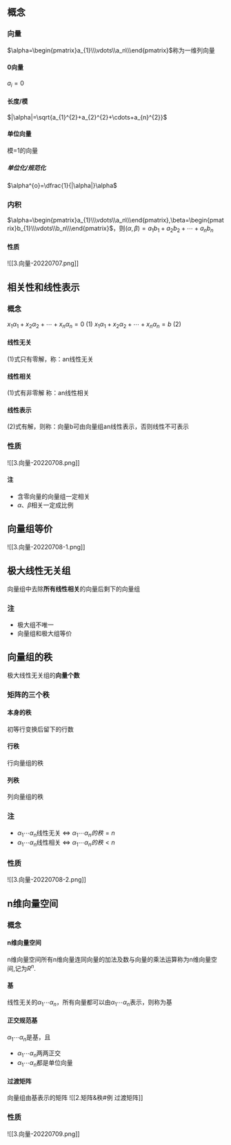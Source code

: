 ## 概念
### 向量
$\alpha=\begin{pmatrix}a_{1}\\\vdots\\a_n\\\end{pmatrix}$称为一维列向量
#### 0向量
$a_{i}=0$
#### 长度/模
$|\alpha|=\sqrt{a_{1}^{2}+a_{2}^{2}+\cdots+a_{n}^{2}}$
#### 单位向量
模=1的向量
##### 单位化/规范化
$\alpha^{o}=\dfrac{1}{|\alpha|}\alpha$
### 内积
$\alpha=\begin{pmatrix}a_{1}\\\vdots\\a_n\\\end{pmatrix},\beta=\begin{pmatrix}b_{1}\\\vdots\\b_n\\\end{pmatrix}$，则$(\alpha,\beta)=a_{1}b_{1}+a_{2}b_{2}+\cdots+a_{n}b_{n}$
#### 性质
![[3.向量-20220707.png]]
## 相关性和线性表示
### 概念
$x_{1}\alpha_{1}+x_{2}\alpha_{2}+\cdots+x_n\alpha_{n}=0\ (1)$
$x_{1}\alpha_{1}+x_{2}\alpha_{2}+\cdots+x_n\alpha_{n}=b\ (2)$
#### 线性无关
(1)式只有零解，称：an线性无关
#### 线性相关
(1)式有非零解 称：an线性相关
#### 线性表示
(2)式有解，则称：向量b可由向量组an线性表示，否则线性不可表示
### 性质
![[3.向量-20220708.png]]
#### 注
- 含零向量的向量组一定相关
- $\alpha、\beta$相关一定成比例
## 向量组等价
![[3.向量-20220708-1.png]]
## 极大线性无关组
向量组中去除**所有线性相关**的向量后剩下的向量组
### 注
- 极大组不唯一
- 向量组和极大组等价
## 向量组的秩
极大线性无关组的**向量个数**
### 矩阵的三个秩
#### 本身的秩
初等行变换后留下的行数
#### 行秩
行向量组的秩
#### 列秩
列向量组的秩
### 注
- $\alpha_{1}\cdots\alpha_{n}$线性无关 $\Leftrightarrow$ $\alpha_{1}\cdots\alpha_{n}的秩=n$
- $\alpha_{1}\cdots\alpha_{n}$线性相关 $\Leftrightarrow$ $\alpha_{1}\cdots\alpha_{n}的秩<n$
### 性质
![[3.向量-20220708-2.png]]
## n维向量空间
### 概念
#### n维向量空间
n维向量空间所有n维向量连同向量的加法及数与向量的乘法运算称为n维向量空间,记为$R^{n}$.
#### 基
线性无关的$\alpha_{1}\cdots\alpha_{n}$，所有向量都可以由$\alpha_{1}\cdots\alpha_{n}$表示，则称为基
#### 正交规范基
$\alpha_{1}\cdots\alpha_{n}$是基，且
- $\alpha_{1}\cdots\alpha_{n}$两两正交
- $\alpha_{1}\cdots\alpha_{n}$都是单位向量
#### 过渡矩阵
向量组由基表示的矩阵
![[2.矩阵&秩#例 过渡矩阵]]
### 性质
![[3.向量-20220709.png]]













